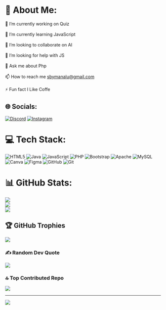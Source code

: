 # 💫 About Me:
🔭 I’m currently working on Quiz<br><br>🌱 I’m currently learning JavaScript<br><br>👯 I’m looking to collaborate on AI<br><br>🤝 I’m looking for help with JS<br><br>💬 Ask me about Php<br><br>📫 How to reach me sbymanalu@gmail.com<br><br>⚡ Fun fact I Like Coffe


## 🌐 Socials:
[![Discord](https://img.shields.io/badge/Discord-%237289DA.svg?logo=discord&logoColor=white)](https://discord.gg/drey.7556) [![Instagram](https://img.shields.io/badge/Instagram-%23E4405F.svg?logo=Instagram&logoColor=white)](https://instagram.com/Sbymanalu_) 

# 💻 Tech Stack:
![HTML5](https://img.shields.io/badge/html5-%23E34F26.svg?style=for-the-badge&logo=html5&logoColor=white) ![Java](https://img.shields.io/badge/java-%23ED8B00.svg?style=for-the-badge&logo=openjdk&logoColor=white) ![JavaScript](https://img.shields.io/badge/javascript-%23323330.svg?style=for-the-badge&logo=javascript&logoColor=%23F7DF1E) ![PHP](https://img.shields.io/badge/php-%23777BB4.svg?style=for-the-badge&logo=php&logoColor=white) ![Bootstrap](https://img.shields.io/badge/bootstrap-%238511FA.svg?style=for-the-badge&logo=bootstrap&logoColor=white) ![Apache](https://img.shields.io/badge/apache-%23D42029.svg?style=for-the-badge&logo=apache&logoColor=white) ![MySQL](https://img.shields.io/badge/mysql-4479A1.svg?style=for-the-badge&logo=mysql&logoColor=white) ![Canva](https://img.shields.io/badge/Canva-%2300C4CC.svg?style=for-the-badge&logo=Canva&logoColor=white) ![Figma](https://img.shields.io/badge/figma-%23F24E1E.svg?style=for-the-badge&logo=figma&logoColor=white) ![GitHub](https://img.shields.io/badge/github-%23121011.svg?style=for-the-badge&logo=github&logoColor=white) ![Git](https://img.shields.io/badge/git-%23F05033.svg?style=for-the-badge&logo=git&logoColor=white)
# 📊 GitHub Stats:
![](https://github-readme-stats.vercel.app/api?username=drey65432&theme=dark&hide_border=false&include_all_commits=false&count_private=false)<br/>
![](https://github-readme-streak-stats.herokuapp.com/?user=drey65432&theme=dark&hide_border=false)<br/>
![](https://github-readme-stats.vercel.app/api/top-langs/?username=drey65432&theme=dark&hide_border=false&include_all_commits=false&count_private=false&layout=compact)

## 🏆 GitHub Trophies
![](https://github-profile-trophy.vercel.app/?username=drey65432&theme=radical&no-frame=false&no-bg=true&margin-w=4)

### ✍️ Random Dev Quote
![](https://quotes-github-readme.vercel.app/api?type=horizontal&theme=radical)

### 🔝 Top Contributed Repo
![](https://github-contributor-stats.vercel.app/api?username=drey65432&limit=5&theme=dark&combine_all_yearly_contributions=true)

---
[![](https://visitcount.itsvg.in/api?id=drey65432&icon=0&color=0)](https://visitcount.itsvg.in)

<!-- Proudly created with GPRM ( https://gprm.itsvg.in ) -->

